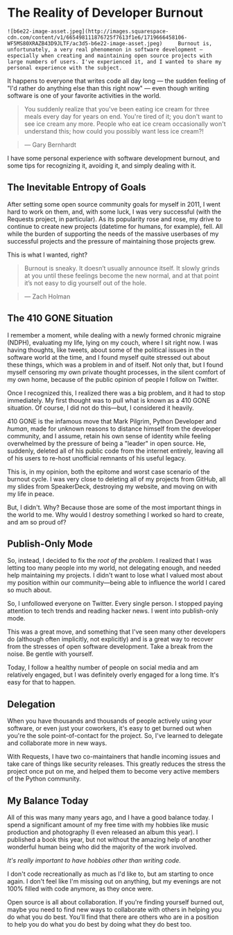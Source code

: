 # The Reality of Developer Burnout

    ![b6e22-image-asset.jpeg](http://images.squarespace-cdn.com/content/v1/665498111876725f7613f1e6/1719666458106-WF5MS80XRAZB43D9JLTF/ac3d5-b6e22-image-asset.jpeg)     Burnout is, unfortunately, a very real phenomenon in software development — especially when creating and maintaining open source projects with large numbers of users. I've experienced it, and I wanted to share my personal experience with the subject. 

 It happens to everyone that writes code all day long — the sudden feeling of "I'd rather do anything else than this right now" — even though writing software is one of your favorite activities in the world. 

 
> You suddenly realize that you've been eating ice cream for three meals every day for years on end. You're tired of it; you don't want to see ice cream any more. People who eat ice cream occasionally won't understand this; how could you possibly want less ice cream?!

 
> — Gary Bernhardt

 I have some personal experience with software development burnout, and some tips for recognizing it, avoiding it, and simply dealing with it.

 ## The Inevitable Entropy of Goals

 After setting some open source community goals for myself in 2011, I went hard to work on them, and, with some luck, I was very successful (with the Requests project, in particular). As its popularity rose and rose, my drive to continue to create new projects (datetime for humans, for example), fell. All while the burden of supporting the needs of the massive userbases of my successful projects and the pressure of maintaining those projects grew. 

 This is what I wanted, right?

 
> Burnout is sneaky. It doesn’t usually announce itself. It slowly grinds at you until these feelings become the new normal, and at that point it’s not easy to dig yourself out of the hole.

 
> — Zach Holman

 ## The 410 GONE Situation

 I remember a moment, while dealing with a newly formed chronic migraine (NDPH), evaluating my life, lying on my couch, where I sit right now. I was having thoughts, like tweets, about some of the political issues in the software world at the time, and I found myself quite stressed out about these things, which was a problem in and of itself. Not only that, but I found myself censoring my own private thought processes, in the silent comfort of my own home, because of the public opinion of people I follow on Twitter. 

 Once I recognized this, I realized there was a big problem, and it had to stop immediately. My first thought was to pull what is known as a 410 GONE situation. Of course, I did not do this—but, I considered it heavily.

 410 GONE is the infamous move that Mark Pilgrim, Python Developer and *human*, made for unknown reasons to distance himself from the developer community, and I assume, retain his own sense of identity while feeling overwhelmed by the pressure of being a "leader" in open source. He, suddenly, deleted all of his public code from the internet entirely, leaving all of his users to re\-host unofficial remnants of his useful legacy.

 This is, in my opinion, both the epitome and worst case scenario of the burnout cycle. I was very close to deleting all of my projects from GitHub, all my slides from SpeakerDeck, destroying my website, and moving on with my life in peace.

 But, I didn't. Why? Because those are some of the most important things in the world to me. Why would I destroy something I worked so hard to create, and am so proud of?

 ## Publish\-Only Mode

 So, instead, I decided to fix the *root of the problem*. I realized that I was letting too many people into my world, not delegating enough, and needed help maintaining my projects. I didn't want to lose what I valued most about my position within our community—being able to influence the world I cared so much about. 

 So, I unfollowed everyone on Twitter. Every single person. I stopped paying attention to tech trends and reading hacker news. I went into publish\-only mode. 

 This was a great move, and something that I've seen many other developers do (although often implicitly, not explicitly) and is a great way to recover from the stresses of open software development. Take a break from the noise. Be gentle with yourself. 

 Today, I follow a healthy number of people on social media and am relatively engaged, but I was definitely overly engaged for a long time. It's easy for that to happen. 

 ## Delegation

 When you have thousands and thousands of people actively using your software, or even just your coworkers, it's easy to get burned out when you're the sole point\-of\-contact for the project. So, I've learned to delegate and collaborate more in new ways.

 With Requests, I have two co\-maintainers that handle incoming issues and take care of things like security releases. This greatly reduces the stress the project once put on me, and helped them to become very active members of the Python community. 

 ## My Balance Today

 All of this was many many years ago, and I have a good balance today. I spend a significant amount of my free time with my hobbies like music production and photography (I even released an album this year). I published a book this year, but not without the amazing help of another wonderful human being who did the majority of the work involved. 

 *It's really important to have hobbies other than writing code.*

 I don't code recreationally as much as I'd like to, but am starting to once again. I don't feel like I'm missing out on anything, but my evenings are not 100% filled with code anymore, as they once were.

 Open source is all about collaboration. If you're finding yourself burned out, maybe you need to find new ways to collaborate with others in helping you do what you do best. You'll find that there are others who are in a position to help you do what you do best by doing what they do best too. 

  